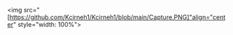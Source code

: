 
<img src="[https://github.com/Kcirneh1/Kcirneh1/blob/main/Capture.PNG]"align="center" style="width: 100%">

<!--
**Kcirneh1/Kcirneh1** is a ✨ _special_ ✨ repository because its `README.md` (this file) appears on your GitHub profile.

Here are some ideas to get you started:

- 🔭 I’m currently working on ...
- 🌱 I’m currently learning ...
- 👯 I’m looking to collaborate on ...
- 🤔 I’m looking for help with ...
- 💬 Ask me about ...
- 📫 How to reach me: ...
- 😄 Pronouns: ...
- ⚡ Fun fact: ...
-->
